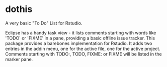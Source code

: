 # dothis
A very basic "To Do" List for Rstudio.

Eclipse has a handy task view - it lists comments starting with words like 'TODO' or 'FIXME' in a pane, providing a basic offline issue tracker. This package provides a barebones implementation for Rstudio. It adds two entries in the addin menu, one for the active file, one for the active project. Comments starting with TODO:, TODO, FIXME: or FIXME will be listed in the marker pane.
